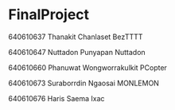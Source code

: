 # FinalProject

640610637 Thanakit Chanlaset BezTTTT

640610647 Nuttadon Punyapan Nuttadon

640610660 Phanuwat Wongworrakulkit PCopter

640610673 Suraborrdin Ngaosai MONLEMON

640610676 Haris Saema Ixac
